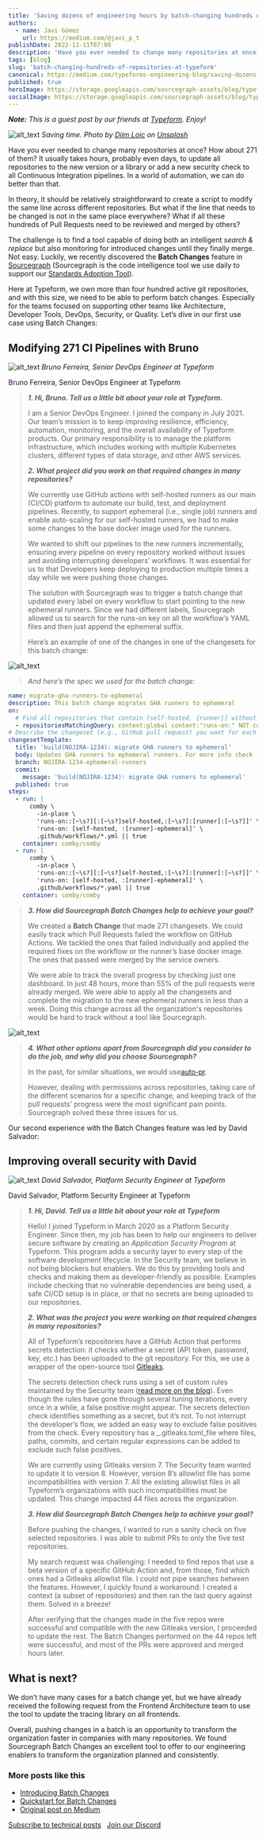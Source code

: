 ```yaml
---
title: 'Saving dozens of engineering hours by batch-changing hundreds of repositories at a time'
authors:
  - name: Javi Gómez
    url: https://medium.com/@javi_p_t
publishDate: 2022-11-11T07:00
description: 'Have you ever needed to change many repositories at once? How about 271 of them? It usually takes hours, probably even days, to update all repositories to the new version or a library or add a new security check to all Continuous Integration pipelines. In a world of automation, we can do better than that.'
tags: [blog]
slug: 'batch-changing-hundreds-of-repositories-at-typeform'
canonical: https://medium.com/typeforms-engineering-blog/saving-dozens-of-engineering-hours-by-batch-changing-hundreds-of-repositories-at-a-time-e4c5a454df2d
published: true
heroImage: https://storage.googleapis.com/sourcegraph-assets/blog/typeform-x-batch-changes.png
socialImage: https://storage.googleapis.com/sourcegraph-assets/blog/typeform-x-batch-changes.png
---
```


_**Note:** This is a guest post by our friends at [Typeform](https://typeform.com). Enjoy!_

![alt_text](https://miro.medium.com/max/1400/0*tGpSitpiYB-sUdVX "image_tooltip")
*Saving time. Photo by [Djim Loic](https://unsplash.com/@loic?utm_source=medium&utm_medium=referral) on [Unsplash](https://unsplash.com/?utm_source=medium&utm_medium=referral)*

Have you ever needed to change many repositories at once? How about 271 of them? It usually takes hours, probably even days, to update all repositories to the new version or a library or add a new security check to all Continuous Integration pipelines. In a world of automation, we can do better than that.

In theory, it should be relatively straightforward to create a script to modify the same line across different repositories. But what if the line that needs to be changed is not in the same place everywhere? What if all these hundreds of Pull Requests need to be reviewed and merged by others?

The challenge is to find a tool capable of doing both an intelligent *search & replace* but also monitoring for introduced changes until they finally merge. Not easy. Luckily, we recently discovered the **Batch Changes** feature in [Sourcegraph](https://sourcegraph.com/) (Sourcegraph is the code intelligence tool we use daily to support our [Standards Adoption Tool](https://medium.com/typeforms-engineering-blog/adoption-of-engineering-standards-at-typeform-f17f2b61bd39#8301)).

Here at Typeform, we own more than four hundred active git repositories, and with this size, we need to be able to perform batch changes. Especially for the teams focused on supporting other teams like Architecture, Developer Tools, DevOps, Security, or Quality. Let’s dive in our first use case using Batch Changes:

## **Modifying 271 CI Pipelines with Bruno**

![alt_text](https://miro.medium.com/max/1024/0*1DOu3ap_gMpDhdUj "image_tooltip")
*Bruno Ferreira, Senior DevOps Engineer at Typeform*

Bruno Ferreira, Senior DevOps Engineer at Typeform

>***1. Hi, Bruno. Tell us a little bit about your role at Typeform.***
>
>I am a Senior DevOps Engineer. I joined the company in July 2021. Our team’s mission is to keep improving resilience, efficiency, automation, monitoring, and the overall availability of Typeform products. Our primary responsibility is to manage the platform infrastructure, which includes working with multiple Kubernetes clusters, different types of data storage, and other AWS services.
>
>***2. What project did you work on that required changes in many repositories?***
>
>We currently use GitHub actions with self-hosted runners as our main (CI/CD) platform to automate our build, test, and deployment pipelines. Recently, to support ephemeral (i.e., single job) runners and enable auto-scaling for our self-hosted runners, we had to make some changes to the base docker image used for the runners.
>
>We wanted to shift our pipelines to the new runners incrementally, ensuring every pipeline on every repository worked without issues and avoiding interrupting developers’ workflows. It was essential for us to that Developers keep deploying to production multiple times a day while we were pushing those changes.
>
>The solution with Sourcegraph was to trigger a batch change that updated every label on every workflow to start pointing to the new ephemeral runners. Since we had different labels, Sourcegraph allowed us to search for the runs-on key on all the workflow’s YAML files and then just append the ephemeral suffix.
>
>Here’s an example of one of the changes in one of the changesets for this batch change:

![alt_text](https://miro.medium.com/max/1400/0*a3j9aSKVSdHa1DyQ "image_tooltip")

>*And here’s the spec we used for the batch change:*

```yml
name: migrate-gha-runners-to-ephemeral
description: This batch change migrates GHA runners to ephemeral
on:
  # Find all repositories that contain [self-hosted, {runner}] without -ephemeral suffix
  - repositoriesMatchingQuery: context:global content:"runs-on:" NOT content:"-ephemeral" lang:yaml file:.github/workflows/* patternType:literal
# Describe the changeset (e.g., GitHub pull request) you want for each repository.
changesetTemplate:
  title: 'build(NOJIRA-1234): migrate GHA runners to ephemeral'
  body: Updates GHA runners to ephemeral runners. For more info check [this](https://www.notion.so/typeform/Migration-to-Ephemeral-runners-ffd85bafaed44cfd8a0c135701c4a6a7)
  branch: NOJIRA-1234-ephemeral-runners
  commit:
    message: 'build(NOJIRA-1234): migrate GHA runners to ephemeral'
  published: true
steps:
  - run: |
      comby \
        -in-place \
        'runs-on::[~\s?][:[~\s?]self-hosted,:[~\s?]:[runner]:[~\s?]]' \
        'runs-on: [self-hosted, :[runner]-ephemeral]' \
        .github/workflows/*.yml || true
    container: comby/comby
  - run: |
      comby \
        -in-place \
        'runs-on::[~\s?][:[~\s?]self-hosted,:[~\s?]:[runner]:[~\s?]]' \
        'runs-on: [self-hosted, :[runner]-ephemeral]' \
        .github/workflows/*.yaml || true
    container: comby/comby
```

>***3. How did Sourcegraph Batch Changes help to achieve your goal?***
>
>We created a **Batch Change** that made 271 changesets. We could easily track which Pull Requests failed the workflow on GitHub Actions. We tackled the ones that failed individually and applied the required fixes on the workflow or the runner’s base docker image. The ones that passed were merged by the service owners.
>
>We were able to track the overall progress by checking just one dashboard. In just 48 hours, more than 55% of the pull requests were already merged. We were able to apply all the changesets and complete the migration to the new ephemeral runners in less than a week. Doing this change across all the organization's repositories would be hard to track without a tool like Sourcegraph.

![alt_text](https://miro.medium.com/max/1400/0*Juc-hUdUj8TwUaln "image_tooltip")

>***4. What other options apart from Sourcegraph did you consider to do the job, and why did you choose Sourcegraph?***
>
>In the past, for similar situations, we would use[auto-pr](https://github.com/getyourguide/auto-pr/#auto-pr).
>
>However, dealing with permissions across repositories, taking care of the different scenarios for a specific change, and keeping track of the pull requests’ progress were the most significant pain points. Sourcegraph solved these three issues for us.

Our second experience with the Batch Changes feature was led by David Salvador:

## **Improving overall security with David**

![alt_text](https://miro.medium.com/max/1400/0*tOj3YzA9YVJiH7Cy "image_tooltip")
*David Salvador, Platform Security Engineer at Typeform*

David Salvador, Platform Security Engineer at Typeform

>***1. Hi, David. Tell us a little bit about your role at Typeform***
>
>Hello! I joined Typeform in March 2020 as a Platform Security Engineer. Since then, my job has been to help our engineers to deliver secure software by creating an *Application Security Program* at Typeform. This program adds a security layer to every step of the software development lifecycle. In the Security team, we believe in not being blockers but enablers. We do this by providing tools and checks and making them as developer-friendly as possible. Examples include checking that no vulnerable dependencies are being used, a safe CI/CD setup is in place, or that no secrets are being uploaded to our repositories.
>
>***2. What was the project you were working on that required changes in many repositories?***
>
>All of Typeform’s repositories have a GitHub Action that performs secrets detection: it checks whether a secret (API token, password, key, etc.) has been uploaded to the git repository. For this, we use a wrapper of the open-source tool [Gitleaks](https://github.com/zricethezav/gitleaks).
>
>The secrets detection check runs using a set of custom rules maintained by the Security team ([read more on the blog](https://medium.com/typeforms-engineering-blog/prevent-secrets-leaks-at-scale-in-repositories-e785b96e8244)). Even though the rules have gone through several tuning iterations, every once in a while, a false positive might appear. The secrets detection check identifies something as a secret, but it’s not. To not interrupt the developer’s flow, we added an easy way to exclude false positives from the check. Every repository has a _.gitleaks.toml_file where files, paths, commits, and certain regular expressions can be added to exclude such false positives.
>
>We are currently using Gitleaks version 7. The Security team wanted to update it to version 8. However, version 8’s allowlist file has some incompatibilities with version 7. All the existing allowlist files in all Typeform’s organizations with such incompatibilities must be updated. This change impacted 44 files across the organization.
>
>***3. How did Sourcegraph Batch Changes help to achieve your goal?***
>
>Before pushing the changes, I wanted to run a sanity check on five selected repositories. I was able to submit PRs to only the five test repositories.
>
>My search request was challenging: I needed to find repos that use a beta version of a specific GitHub Action and, from those, find which ones had a Gitleaks allowlist file. I could not pipe searches between the features. However, I quickly found a workaround: I created a context (a subset of repositories) and then ran the last query against them. Solved in a breeze!
>
>After verifying that the changes made in the five repos were successful and compatible with the new Gitleaks version, I proceeded to update the rest. The Batch Changes performed on the 44 repos left were successful, and most of the PRs were approved and merged hours later.

## What is next?

We don’t have many cases for a batch change yet, but we have already received the following request from the Frontend Architecture team to use the tool to update the tracing library on all frontends.

Overall, pushing changes in a batch is an opportunity to transform the organization faster in companies with many repositories. We found Sourcegraph Batch Changes an excellent tool to offer to our engineering enablers to transform the organization planned and consistently.

### More posts like this

* [Introducing Batch Changes](https://about.sourcegraph.com/blog/introducing-batch-changes)
* [Quickstart for Batch Changes](https://docs.sourcegraph.com/batch_changes/quickstart)
* [Original post on Medium](https://medium.com/typeforms-engineering-blog/saving-dozens-of-engineering-hours-by-batch-changing-hundreds-of-repositories-at-a-time-e4c5a454df2d)

<p class="mt-3 mb-3">
<a href="https://sourcegraph.substack.com/p/subscribe" class="btn btn-primary mr-1 mb-1">Subscribe to technical posts</a>
&nbsp;
<a href="https://discord.gg/ZSt5Kr3tpw" class="btn btn-primary">Join our Discord</a>
</p>
